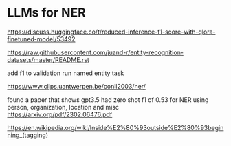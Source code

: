 # LLMs for NER

https://discuss.huggingface.co/t/reduced-inference-f1-score-with-qlora-finetuned-model/53492


https://raw.githubusercontent.com/juand-r/entity-recognition-datasets/master/README.rst


add f1 to validation run
named entity task

https://www.clips.uantwerpen.be/conll2003/ner/


found a paper that shows gpt3.5 had zero shot f1 of 0.53 for NER using person, organization, location and misc https://arxiv.org/pdf/2302.06476.pdf

https://en.wikipedia.org/wiki/Inside%E2%80%93outside%E2%80%93beginning_(tagging)